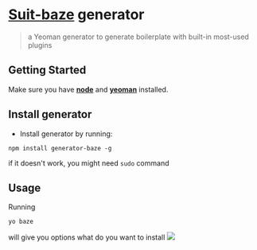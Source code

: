# [Suit-baze](https://github.com/suitmedia/suit-baze) generator


> a Yeoman generator to generate boilerplate with built-in most-used plugins

## Getting Started

Make sure you have **[node](http://nodejs.org/download/)** and **[yeoman](http://yeoman.io/)** installed.

## Install generator

- Install generator by running:
```
npm install generator-baze -g
```
if it doesn't work, you might need `sudo` command

## Usage

Running
```
yo baze
```
will give you options what do you want to install
![](http://oi66.tinypic.com/2r3ecfs.jpg)
